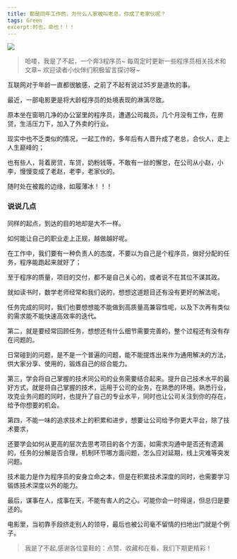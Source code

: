 ```yaml
---
title: 都是同年工作的，为什么人家被叫老总，你成了老家伙呢？
tags: Green
excerpt:时也，命也！！！
---
```





![](https://files.mdnice.com/user/26582/d99eb4af-2e9d-47b1-a501-e4cb5340d469.jpg)




>哈喽，我是了不起，一个奔3程序员~
>每周定时更新一些程序员相关技术和文章~
>欢迎读者小伙伴们积极留言探讨呀~

互联网对于年龄一直都很敏感，之前了不起有说过35岁是道坎的事。

最近，一部电影更是将大龄程序员的处境表现的淋漓尽致。

原本坐在窗明几净的办公室里的程序员，遭遇公司裁员，几个月没有工作，在房贷，生活压力下，加入了外卖的行业。

现实中也不乏类似的情况，一起工作的，多年后有人晋升成了老总，合伙人，走上人生巅峰的；

也有些人，背着房贷，车贷，奶粉钱等，不敢有一丝的懈怠，在公司从小赵，小李，慢慢变成了老赵，老李，老家伙的。

随时处在被裁的边缘，如履薄冰！！！

### 说说几点

同样的起点，到达的目的地却是大不一样。

如何能让自己的职业走上正规，越做越好呢。

在工作中，我们要有一种负责人的态度，不要以为自己是个程序员，做好分配的任务，程序能跑起来就好了；

至于程序的质量，项目的交付，都不是自己关心的，或者说不在其位不谋其政。

就如读书时，数学老师经常和我们说的，想想这道题目还有没有更好的解法呢，

任务完成的同时，我们也要想想能不能做到高质量高兼容性呢，以及下次再有类似的需求能不能快速高效率的迭代。

第二，就是要经常回顾任务，想想还有什么细节需要完善的，整个过程还有没有存在问题的。

日常碰到的问题，是不是一个普遍的问题，能不能提炼出来作为通用解决的方法，供大家分享、使用的，锻炼自己的综合能力。

第三，学会将自己掌握的技术同公司的业务需要结合起来。提升自己技术水平的最好方式，就是将自己掌握的技术，运用于公司的业务，在熟悉的环境，熟悉行业，攻克业务问题的同时，也提升了自己的专业水平，同时也让公司关注到你的存在，给予你想要的机会。

第四，不能一味的追求技术上的积累和进步，想要让公司给予你更大平台，除了技术要求，

还要学会如何从更高的层次去思考项目的各个方面，如需求沟通中是否还有遗漏的，任务的分解是否合理，机制环节哪方面问题，怎么应对延期，线上灾难等突发问题。

技术能力是作为程序员的安身立命之本，但是在积累技术深度的同时，也需要学习锻炼技术深度以外的能力。

最后，谋事在人，成事在天，不能有害人的之心。可能你会一时得逞，但总归是要还的。

电影里，当初靠手段挤走别人的领导，最后也被公司毫不留情的扫地出门就是个例子。


>我是了不起,感谢各位童鞋的：点赞、收藏和在看，我们下期更精彩！


